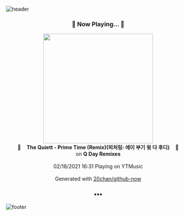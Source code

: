 ![header](https://capsule-render.vercel.app/api?type=wave&height=170&section=header&text=Hi.%20I'm%20SHIFT&fontColor=090707&fontAlignX=45&fontAlignY=65&fontSize=100)

<h3 align="center">🎵 Now Playing... 🎵</h3>
<p align="center">
  <a href="https://music.youtube.com/channel/UC8UpjJOF1-iDw04kGk3liSw">
    <img width="300" src="https://lh3.googleusercontent.com/dFNyrhBwKeq-GdmJ3z9ldCgTrJv2kpA_MvXW7AdEHClOuvygP6TwtrMwo0x2zrYzDjPMoMdGn4YbkOLP">
  </a>
  <br>
  🎵&nbsp&nbsp&nbsp <b>The Quiett - Prime Time (Remix)(피처링: 에이 부기 윗 다 후디)</b> &nbsp&nbsp&nbsp🎵
  <br>
  on <b>Q Day Remixes</b>
  
  <br />
  <br />
  02/18/2021 16:31 Playing on YTMusic
  <br />
  <br />
  Generated with <a href="https://github.com/20chan/github-now">20chan/github-now</a>
</p>

<h3 align="center">•••</h3>

![footer](https://capsule-render.vercel.app/api?type=wave&height=150&section=footer)
